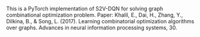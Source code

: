 This is a PyTorch implementation of S2V-DQN for solving graph combinational optimization problem.
Paper: Khalil, E., Dai, H., Zhang, Y., Dilkina, B., & Song, L. (2017). Learning combinatorial optimization algorithms over graphs. Advances in neural information processing systems, 30.
